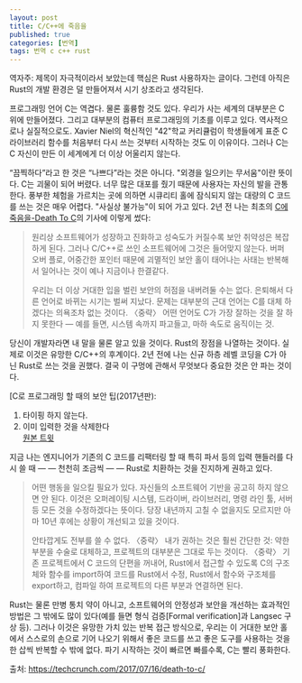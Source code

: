 ```yaml
---
layout: post
title: C/C++에 죽음을
published: true
categories: [번역]
tags: 번역 c c++ rust
---
```

역자주: 제목이 자극적이라서 보았는데 핵심은 Rust 사용하자는 글이다. 그런데 아직은 Rust의 개발 환경은 덜 만들어져서 시기 상조라고 생각된다.  
  
  
프로그래밍 언어 C는 역겹다. 물론 훌륭함 것도 있다. 우리가 사는 세계의 대부분은 C 위에 만들어졌다. 그리고 대부분의 컴퓨터 프로그래밍의 기초를 이루고 있다. 역사적으로나 실질적으로도. Xavier Niel의 혁신적인 "42"학교 커리큘럼이 학생들에게 표준 C 라이브러리 함수를 처음부터 다시 쓰는 것부터 시작하는 것도 이 이유이다. 그러나 C는 C 자신이 만든 이 세계에게 더 이상 어울리지 않는다.  
  
“끔찍하다”라고 한 것은 “나쁘다”라는 것은 아니다. "외경을 일으키는 무서움"이란 뜻이다. C는 괴물이 되어 버렸다. 너무 많은 대포를 줬기 때문에 사용자는 자신의 발을 관통한다. 풍부한 체험을 가르치는 곳에 의하면 시큐리티 홀에 잠식되지 않는 대량의 C 코드를 쓰는 것은 매우 어렵다. "사실상 불가능"이 되어 가고 있다. 2년 전 나는 최초의 [C에 죽음을-Death To C](https://techcrunch.com/2015/05/02/and-c-plus-plus-too/)의 기사에 이렇게 썼다:  
  
> 원리상 소프트웨어가 성장하고 진화하고 성숙도가 커질수록 보안 취약성은 복잡하게 된다. 그러나 C/C++로 쓰인 소프트웨어에 그것은 들어맞지 않는다. 버퍼 오버 플로, 어중간한 포인터 때문에 괴멸적인 보안 홀이 태어나는 사태는 반복해서 일어나는 것이 예나 지금이나 한결같다.
> 
> 우리는 더 이상 거대한 입을 벌린 보안의 허점을 내버려둘 수는 없다. 은퇴해서 다른 언어로 바뀌는 시기는 벌써 지났다. 문제는 대부분의 근대 언어는 C를 대체 하겠다는 의욕조차 없는 것이다. 〈중략〉 어떤 언어도 C가 가장 잘하는 것을 잘 하지 못한다 ― 예를 들면, 시스템 속까지 파고들고, 마하 속도로 움직이는 것.
  
  
당신이 개발자라면 내 말을 물론 알고 있을 것이다. Rust의 장점을 나열하는 것이다. 실제로 이것은 유망한 C/C++의 후계이다. 2년 전에 나는 신규 하층 레벨 코딩을 C가 아닌 Rust로 쓰는 것을 권했다. 결국 이 구멍에 관해서 무엇보다 중요한 것은 안 파는 것이다.  
  
[C로 프로그래밍 할 때의 보안 팁(2017년판):  
1) 타이핑 하지 않는다.  
2) 이미 입력한 것을 삭제한다  
[원본 트윗](https://twitter.com/ryanhuber/status/877623129903738880)   
  
지금 나는 엔지니어가 기존의 C 코드를 리팩터링 할 때 특히 파서 등의 입력 핸들러를 다시 쓸 때 ― ― 천천히 조금씩 ― ― Rust로 치환하는 것을 진지하게 권하고 있다.  
  
> 어떤 행동을 일으킬 필요가 있다. 자신들의 소프트웨어 기반을 공고히 하지 않으면 안 된다. 이것은 오퍼레이팅 시스템, 드라이버, 라이브러리, 명령 라인 툴, 서버 등 모든 것을 수정하겠다는 뜻이다. 당장 내년까지 고칠 수 없을지도 모르지만 아마 10년 후에는 상황이 개선되고 있을 것이다.
> 
> 안타깝게도 전부를 쓸 수 없다. 〈중략〉 내가 권하는 것은 훨씬 간단한 것: 약한 부분을 수술로 대체하고, 프로젝트의 대부분은 그대로 두는 것이다. 〈중략〉 기존 프로젝트에서 C 코드의 단편을 꺼내어, Rust에서 접근할 수 있도록 C의 구조체와 함수를 import하여 코드를 Rust에서 수정, Rust에서 함수와 구조체를 export하고, 컴파일 하여 프로젝트의 다른 부분과 연결하면 된다.
  
  
Rust는 물론 만병 통치 약이 아니고, 소프트웨어의 안정성과 보안을 개선하는 효과적인 방법은 그 밖에도 많이 있다(예를 들면 형식 검증[Formal verification]과 Langsec 구상 등). 그러나 이것은 유망한 가치 있는 반복 접근 방식으로, 우리는 이 거대한 보안 홀에서 스스로의 손으로 기어 나오기 위해서 좋은 코드를 쓰고 좋은 도구를 사용하는 것을 한 삽씩 반복할 수 밖에 없다. 파기 시작하는 것이 빠르면 빠를수록, C는 빨리 풍화한다.  
  
  
출처: https://techcrunch.com/2017/07/16/death-to-c/ 
